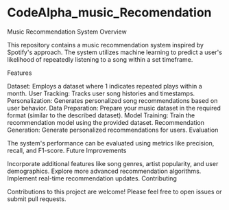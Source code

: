 # CodeAlpha_music_Recomendation

Music Recommendation System Overview

This repository contains a music recommendation system inspired by Spotify's approach. The system utilizes machine learning to predict a user's likelihood of repeatedly listening to a song within a set timeframe.

Features

Dataset: Employs a dataset where 1 indicates repeated plays within a month. User Tracking: Tracks user song histories and timestamps. Personalization: Generates personalized song recommendations based on user behavior. Data Preparation: Prepare your music dataset in the required format (similar to the described dataset). Model Training: Train the recommendation model using the provided dataset. Recommendation Generation: Generate personalized recommendations for users. Evaluation

The system's performance can be evaluated using metrics like precision, recall, and F1-score. Future Improvements

Incorporate additional features like song genres, artist popularity, and user demographics. Explore more advanced recommendation algorithms. Implement real-time recommendation updates. Contributing

Contributions to this project are welcome! Please feel free to open issues or submit pull requests.
